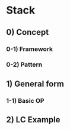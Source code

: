 # Stack

## 0) Concept  

### 0-1) Framework

### 0-2) Pattern

## 1) General form

### 1-1) Basic OP

## 2) LC Example
